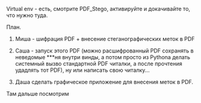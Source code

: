 Virtual env - есть, смотрите PDF_Stego, активируйте и докачивайте то, что нужно туда.

План.
1. Миша - шифрация PDF + внесение стеганографических меток в PDF

2. Саша - запуск этого PDF (можно расшифрованный PDF сохранять в неведомые ***ня внутри винды, а потом просто из Pythona делать системный вызво стандартной PDF читалки, а после прочтения удадлять тот PDF), ну или написать свою читалку...

3. Даша сделать графическое приложение для внесения меток в PDF.

Там дальше посмотрим
